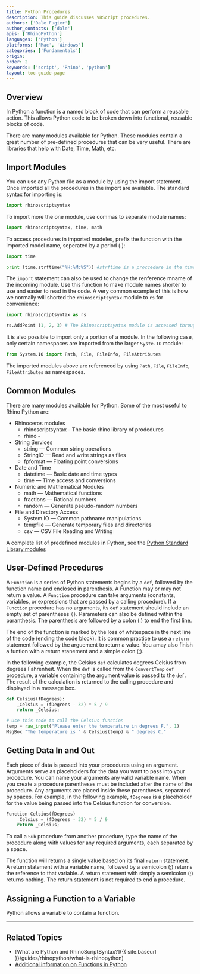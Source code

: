 ```yaml
---
title: Python Procedures
description: This guide discusses VBScript procedures.
authors: ['Dale Fugier']
author_contacts: ['dale']
apis: ['RhinoPython']
languages: ['Python']
platforms: ['Mac', 'Windows']
categories: ['Fundamentals']
origin:
order: 2
keywords: ['script', 'Rhino', 'python']
layout: toc-guide-page
---
```



## Overview

In Python a function is a named block of code that can perform a reusable action.  This allows Python code to be broken down into functional, reusable blocks of code.

There are many modules available for Python.  These modules contain a great number of pre-defined procedures that can be very useful.  There are libraries that help with Date, Time, Math, etc.

## Import Modules

You can use any Python file as a module by using the import statement.  Once imported all the procedures in the import are available.  The standard syntax for importing is:

```python
import rhinoscriptsyntax
```

To import more the one module, use commas to separate module names:

```python
import rhinoscriptsyntax, time, math
```
To access procedures in imported modeles, prefix the function with the imported model name, seperated by a period (.):

```python
import time

print (time.strftime("%H:%M:%S")) #strftime is a proccedure in the time module.
```

The `import` statement can also be used to change the renference mname of the incoming module.  Use this function to make module names shorter to use and easier to read in the code.  A very common example of this is how we normally will shorted the `rhinoscriptsyntax` module to `rs` for convenience:

```python
import rhinoscriptsyntax as rs

rs.AddPoint (1, 2, 3) # The Rhinoscriptsyntax module is accessed throught 'rs' abreviation.
```

It is also possible to import only a portion of a module. In the following case, only certain namespaces are imported from the larger `Syste.IO` module:

```python
from System.IO import Path, File, FileInfo, FileAttributes
```

The imported modules above are referenced by using `Path`, `File`, `FileInfo`, `FileAttributes` as namespaces.

## Common Modules

There are many modules available for Python.  Some of the most useful to Rhino Python are:

* Rhinoceros modules
  * rhinoscriptsyntax - The basic rhino library of prodedures
  * rhino -
* String Services
  * string — Common string operations
  * StringIO — Read and write strings as files
  * fpformat — Floating point conversions
* Date and Time
  * datetime — Basic date and time types
  * time — Time access and conversions
* Numeric and Mathematical Modules
  * math — Mathematical functions
  * fractions — Rational numbers
  * random — Generate pseudo-random numbers
* File and Directory Access
  * System.IO — Common pathname manipulations
  * tempfile — Generate temporary files and directories
  * csv — CSV File Reading and Writing

A complete list of predefined modules in Python, see the [Python Standard Library modules](https://docs.python.org/2/library/)

## User-Defined Procedures

A `Function` is a series of Python statements begins by a `def`, followed by the function name and enclosed in parenthesis. A Function may or may not return a value.  A `Function` procedure can take arguments (constants, variables, or expressions that are passed by a calling procedure).  If a `Function` procedure has no arguments, its `def` statement should include an empty set of parentheses `()`.  Parameters can also be defined within the paranthesis.  The parenthesis are followed by a colon (:) to end the first line.

The end of the function is marked by the loss of whitespace in the next line of the code (ending the code block). It is common practice to use a `return` statement followed by the arguement to return a value. You amay also finish a funtion with a return stanement and a simple colon (;).

In the following example, the Celsius `def` calculates degrees Celsius from degrees Fahrenheit. When the `def` is called from the `ConvertTemp` `def` procedure, a variable containing the argument value is passed to the `def`.  The result of the calculation is returned to the calling procedure and displayed in a message box.

```python
def Celsius(fDegrees):
	_Celsius = (fDegrees - 32) * 5 / 9
    return _Celsius;

# Use this code to call the Celsius function
temp = raw_input("Please enter the temperature in degrees F.", 1)
MsgBox "The temperature is " & Celsius(temp) & " degrees C."

```

## Getting Data In and Out

Each piece of data is passed into your procedures using an argument.  Arguments serve as placeholders for the data you want to pass into your procedure.  You can name your arguments any valid variable name.  When you create a procedure parentheses must be included after the name of the procedure.  Any arguments are placed inside these parentheses, separated by spaces.  For example, in the following example, `fDegrees` is a placeholder for the value being passed into the Celsius function for conversion.

```python
Function Celsius(fDegrees)
	_Celsius = (fDegrees - 32) * 5 / 9
    return _Celsius;
```

To call a `Sub` procedure from another procedure, type the name of the procedure along with values for any required arguments, each separated by a space.

The function will returns a single value based on its final `return` statement. A return statement with a variable name, followed by a semicolon (;) returns the reference to that variable. A return statement with simply a semicolon (;) returns nothing. The return statement is not required to end a procedure.

## Assigning a Function to a Variable

Python allows a variable to contain a function.  

---

## Related Topics

- [What are Python and RhinoScriptSyntax?]({{ site.baseurl }}/guides/rhinopython/what-is-rhinopython)
- [Additional information on Functions in Python](https://www.tutorialspoint.com/python/python_functions.htm)
